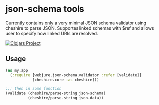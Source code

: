 # json-schema tools

Currently contains only a very minimal JSON schema validator using cheshire to parse JSON.
Supportes linked schemas with $ref and allows user to specify
how linked URIs are resolved.

[![Clojars Project](http://clojars.org/webjure/json-schema/latest-version.svg)](http://clojars.org/webjure/json-schema)

## Usage

```clojure
(ns my.app
  (:require [webjure.json-schema.validator :refer [validate]]
            [cheshire.core :as cheshire]))

;;; then in some function
(validate (cheshire/parse-string json-schema)
          (cheshire/parse-string json-data))
	  
```
